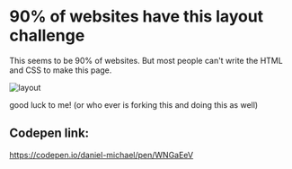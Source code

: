 # 90% of websites have this layout challenge
This seems to be 90% of websites. But most people can't write the HTML and CSS to make this page.

![layout](https://media.discordapp.net/attachments/792809406412357663/792809464709120000/Screen_Shot_2020-12-27_at_9.23.44_AM.png?width=582&height=676)

good luck to me! (or who ever is forking this and doing this as well)

## Codepen link:

https://codepen.io/daniel-michael/pen/WNGaEeV
